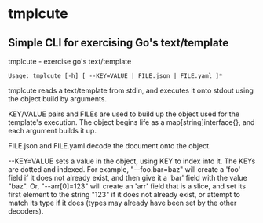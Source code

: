 # tmplcute #

## Simple CLI for exercising Go's text/template ##

tmplcute - exercise go's text/template
```
Usage: tmplcute [-h] [ --KEY=VALUE | FILE.json | FILE.yaml ]*
```

tmplcute reads a text/template from stdin, and executes it onto stdout using
the object build by arguments.

KEY/VALUE pairs and FILEs are used to build up the object used for the
template's execution. The object begins life as a map[string]interface{}, and
each argument builds it up.

FILE.json and FILE.yaml decode the document onto the object.

--KEY=VALUE sets a value in the object, using KEY to index into it. The KEYs are
dotted and indexed. For example, "--foo.bar=baz" will create a 'foo' field if it
does not already exist, and then give it a 'bar' field with the value "baz". Or,
"--arr[0]=123" will create an 'arr' field that is a slice, and set its first
element to the string "123" if it does not already exist, or attempt to match
its type if it does (types may already have been set by the other decoders).
